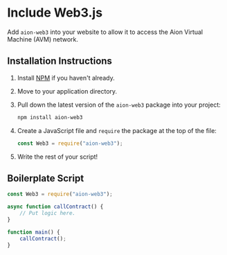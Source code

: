 # Include Web3.js

Add `aion-web3` into your website to allow it to access the Aion Virtual Machine (AVM) network.

## Installation Instructions

1. Install [NPM](https://www.npmjs.com/) if you haven't already.
2. Move to your application directory.
3. Pull down the latest version of the `aion-web3` package into your project:

    ```bash
    npm install aion-web3
    ```

4. Create a JavaScript file and `require` the package at the top of the file:

    ```javascript
    const Web3 = require("aion-web3");
    ```

5. Write the rest of your script!

## Boilerplate Script

```javascript
const Web3 = require("aion-web3");

async function callContract() {
    // Put logic here.
}

function main() {
    callContract();
}
```